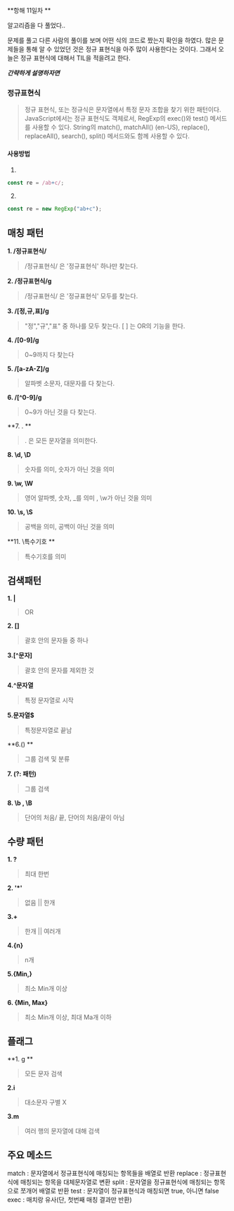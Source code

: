 **항해 11일차 **

알고리즘을 다 풀었다..

문제를 풀고 다른 사람의 풀이를 보며 어떤 식의 코드로 짰는지 확인을 하였다. 많은 문제들을 통해 알 수 있었던 것은 정규 표현식을 아주 많이 사용한다는 것이다. 그래서 오늘은 정규 표현식에 대해서 TIL을 적을려고 한다.

_**간략하게 설명하자면**_

### 정규표현식

> 정규 표현식, 또는 정규식은 문자열에서 특정 문자 조합을 찾기 위한 패턴이다. JavaScript에서는 정규 표현식도 객체로서, RegExp의 exec()와 test() 메서드를 사용할 수 있다. String의 match(), matchAll() (en-US), replace(), replaceAll(), search(), split() 메서드와도 함께 사용할 수 있다.

#### 사용방법

1.

```js
const re = /ab+c/;
```

2.

```js
const re = new RegExp("ab+c");
```

## 매칭 패턴

**1. /정규표현식/**

> /정규표현식/ 은 '정규표현식' 하나만 찾는다.

**2. /정규표현식/g**

> /정규표현식/ 은 '정규표현식' 모두를 찾는다.

**3. /[정,규,표]/g**

> "정","규","표" 중 하나를 모두 찾는다. [ ] 는 OR의 기능을 한다.

**4. /[0-9]/g**

> 0~9까지 다 찾는다

**5. /[a-zA-Z]/g**

> 알파벳 소문자, 대문자를 다 찾는다.

**6. /[^0-9]/g**

> 0~9가 아닌 것을 다 찾는다.

**7. . **

> . 은 모든 문자열을 의미한다.

**8. \d, \D**

> 숫자를 의미, 숫자가 아닌 것을 의미

**9. \w, \W**

> 영어 알파벳, 숫자, \_를 의미 , \w가 아닌 것을 의미

**10. \s, \S**

> 공백을 의미, 공백이 아닌 것을 의미

**11. \특수기호 **

> 특수기호를 의미

## 검색패턴

**1. |**

> OR

**2. []**

> 괄호 안의 문자들 중 하나

**3.[^문자]**

> 괄호 안의 문자를 제외한 것

**4.^문자열**

> 특정 문자열로 시작

**5.문자열$**

> 특정문자열로 끝남

**6.() **

> 그룹 검색 및 분류

**7. (?: 패턴)**

> 그룹 검색

**8. \b , \B**

> 단어의 처음/ 끝, 단어의 처음/끝이 아님

## 수량 패턴

**1. ?**

> 최대 한번

**2. '\*'**

> 없음 || 한개

**3.+**

> 한개 || 여러개

**4.{n}**

> n개

**5.{Min,}**

> 최소 Min개 이상

**6. {Min, Max}**

> 최소 Min개 이상, 최대 Ma개 이하

## 플래그

**1. g **

> 모든 문자 검색

**2.i**

> 대소문자 구별 X

**3.m**

> 여러 행의 문자열에 대해 검색

## 주요 메소드

match : 문자열에서 정규표현식에 매칭되는 항목들을 배열로 반환
replace : 정규표현식에 매칭되는 항목을 대체문자열로 변환
split : 문자열을 정규표현식에 매칭되는 항목으로 쪼개어 배열로 반환
test : 문자열이 정규표현식과 매칭되면 true, 아니면 false
exec : 매치랑 유사(단, 첫번째 매칭 결과만 반환)
